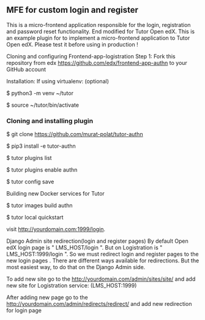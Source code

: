 ## MFE for custom login and register 
This is a micro-frontend application responsible for the login, registration and password reset functionality. End modified for Tutor Open edX. This is an example plugin for to implement a micro-frontend application to Tutor Open edX.  Please test it before using in production !

Cloning and configuring Frontend-app-logistration
Step 1: Fork this repository from edx https://github.com/edx/frontend-app-authn to your GitHub account


Installation:
If using virtualenv: (optional)

$ python3 -m venv ~/tutor

$ source ~/tutor/bin/activate

### Cloning and installing plugin

$ git clone https://github.com/murat-polat/tutor-authn 

$ pip3 install -e tutor-authn

$ tutor plugins list

$ tutor plugins enable authn

$ tutor config save

Building new Docker services for Tutor

$ tutor images build authn

$ tutor local quickstart

visit http://yourdomain.com:1999/login.

Django Admin site redirection(login and register pages)
By default Open edX login page is " LMS_HOST/login ". But on Logistration is " LMS_HOST:1999/login ". So we must redirect login and register pages to the new login pages . There are different ways available for redirections. But the most easiest way, to do that on the Django Admin side.

To add new site go to the http://yourdomain.com/admin/sites/site/ and add new site for Logistration service: (LMS_HOST:1999)

After adding new page go to the http://yourdomain.com/admin/redirects/redirect/ and add new redirection for login page

